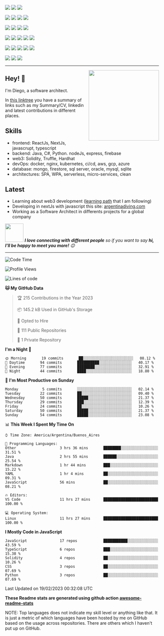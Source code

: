 ![](https://img.shields.io/badge/Web3-Solidity-informational?style=flat&logo=solidity&logoColor=white&color=6aa6f8)
![](https://img.shields.io/badge/Web3-Hardhat-informational?style=flat&logo=hardhat&logoColor=white&color=6aa6f8)
![](https://img.shields.io/badge/Web3-Truffle-informational?style=flat&logo=truffle&logoColor=white&color=6aa6f8)

![](https://img.shields.io/badge/Frontend-JavaScript-informational?style=flat&logo=javascript&logoColor=white&color=6aa6f8)
![](https://img.shields.io/badge/Frontend-Typescript-informational?style=flat&logo=typescript&logoColor=white&color=6aa6f8)
![](https://img.shields.io/badge/Frontend-React-informational?style=flat&logo=react&logoColor=white&color=6aa6f8)
![](https://img.shields.io/badge/Frontend-Next-informational?style=flat&logo=next&logoColor=white&color=6aa6f8)

![](https://img.shields.io/badge/Backend-Java-informational?style=flat&logo=java&logoColor=white&color=6aa6f8)
![](https://img.shields.io/badge/Backend-C%23-informational?style=flat&logo=csharp&logoColor=white&color=6aa6f8)
![](https://img.shields.io/badge/Backend-Python-informational?style=flat&logo=python&logoColor=white&color=6aa6f8)
![](https://img.shields.io/badge/Backend-node-informational?style=flat&logo=node&logoColor=white&color=6aa6f8)

![](https://img.shields.io/badge/BDD-PostgreSQL-informational?style=flat&logo=postgresql&logoColor=white&color=6aa6f8)
![](https://img.shields.io/badge/BDD-Oracle-informational?style=flat&logo=oracle&logoColor=white&color=6aa6f8)
![](https://img.shields.io/badge/BDD-SQLServer-informational?style=flat&logo=sqlserver&logoColor=white&color=6aa6f8)
![](https://img.shields.io/badge/BDD-mongodb-informational?style=flat&logo=mongodb&logoColor=white&color=6aa6f8)
![](https://img.shields.io/badge/BDD-firestore-informational?style=flat&logo=firestore&logoColor=white&color=6aa6f8)

![](https://img.shields.io/badge/Tools-Docker-informational?style=flat&logo=docker&logoColor=white&color=6aa6f8)
![](https://img.shields.io/badge/Tools-Kubernetes-informational?style=flat&logo=kubernetes&logoColor=white&color=6aa6f8)
![](https://img.shields.io/badge/Tools-Jenkins-informational?style=flat&logo=jenkins&logoColor=white&color=6aa6f8)
![](https://img.shields.io/badge/Tools-SonarQube-informational?style=flat&logo=sonarQube&logoColor=white&color=6aa6f8)
![](https://img.shields.io/badge/Tools-Firebase-informational?style=flat&logo=firebase&logoColor=white&color=6aa6f8)

![](https://img.shields.io/badge/OS-Linux-informational?style=flat&logo=linux&logoColor=white&color=6aa6f8)
![](https://img.shields.io/badge/Editor-VS_Code-informational?style=flat&logo=visual-studio-code&logoColor=white&color=6aa6f8)
![](https://img.shields.io/badge/Shell-Bash-informational?style=flat&logo=gnu-bash&logoColor=white&color=6aa6f8)

---

<img align='right' src="https://media.giphy.com/media/M9gbBd9nbDrOTu1Mqx/giphy.gif" width="230">

## Hey! 👋

I'm Diego, a software architect.

In [this linktree](https://linktr.ee/dbaranowski) you have a summary of links such as my Summary/CV, linkedin and latest contributions in different places.

## Skills

- frontend: ReactJs, NextJs, javascrupt, typescript 
- backend: Java, C#, Python. nodeJs, express, firebase
- web3: Solidity, Truffle, Hardhat
- devOps: docker, nginx, kubernetes, ci/cd, aws, gcp, azure
- database: mongo, firestore, sql server, oracle, mysql, sqlite
- architectures: SPA, WPA, serverless, micro-services, clean

## Latest

- Learning about web3 development ([learning path](https://longhaired-slipper-994.notion.site/Ethereum-Master-roadmap-63bc8cdf21ac480790bc584b233910fc) that I am following)
- Developing in nextJs with javascript this site: [argentinadiving.com](https://argentinadiving.com)
- Working as a Software Architect in differents projects for a global company



<img src="https://media.giphy.com/media/LnQjpWaON8nhr21vNW/giphy.gif" width="60"> <em><b>I love connecting with different people</b> so if you want to say <b>hi, I'll be happy to meet you more!</b> 😊</em>

---
<!--START_SECTION:waka-->
![Code Time](http://img.shields.io/badge/Code%20Time-79%20hrs%2029%20mins-blue)

![Profile Views](http://img.shields.io/badge/Profile%20Views-3-blue)

![Lines of code](https://img.shields.io/badge/From%20Hello%20World%20I%27ve%20Written-2%20Million%20lines%20of%20code-blue)

**🐱 My GitHub Data** 

> 🏆 215 Contributions in the Year 2023
 > 
> 📦 145.2 kB Used in GitHub's Storage 
 > 
> 💼 Opted to Hire
 > 
> 📜 111 Public Repositories 
 > 
> 🔑 1 Private Repository 
 > 
**I'm a Night 🦉** 

```text
🌞 Morning       19 commits       ██░░░░░░░░░░░░░░░░░░░░░░░   08.12 % 
🌆 Daytime       94 commits       ██████████░░░░░░░░░░░░░░░   40.17 % 
🌃 Evening       77 commits       ████████░░░░░░░░░░░░░░░░░   32.91 % 
🌙 Night         44 commits       ████░░░░░░░░░░░░░░░░░░░░░   18.80 % 

```
📅 **I'm Most Productive on Sunday** 

```text
Monday           5 commits       ░░░░░░░░░░░░░░░░░░░░░░░░░   02.14 % 
Tuesday         22 commits       ██░░░░░░░░░░░░░░░░░░░░░░░   09.40 % 
Wednesday       50 commits       █████░░░░░░░░░░░░░░░░░░░░   21.37 % 
Thursday        29 commits       ███░░░░░░░░░░░░░░░░░░░░░░   12.39 % 
Friday          24 commits       ██░░░░░░░░░░░░░░░░░░░░░░░   10.26 % 
Saturday        50 commits       █████░░░░░░░░░░░░░░░░░░░░   21.37 % 
Sunday          54 commits       █████░░░░░░░░░░░░░░░░░░░░   23.08 % 

```


📊 **This Week I Spent My Time On** 

```text
⌚︎ Time Zone: America/Argentina/Buenos_Aires

💬 Programming Languages: 
Other                    3 hrs 36 mins       ████████░░░░░░░░░░░░░░░░░   31.51 % 
Java                     2 hrs 55 mins       ██████░░░░░░░░░░░░░░░░░░░   25.54 % 
Markdown                 1 hr 44 mins        ███░░░░░░░░░░░░░░░░░░░░░░   15.22 % 
YAML                     1 hr 4 mins         ██░░░░░░░░░░░░░░░░░░░░░░░   09.31 % 
JavaScript               56 mins             ██░░░░░░░░░░░░░░░░░░░░░░░   08.21 % 

🔥 Editors: 
VS Code                  11 hrs 27 mins      █████████████████████████   100.00 % 

💻 Operating System: 
Linux                    11 hrs 27 mins      █████████████████████████   100.00 % 

```

**I Mostly Code in JavaScript** 

```text
JavaScript               17 repos            ███████████░░░░░░░░░░░░░░   43.59 % 
TypeScript               6 repos             ███░░░░░░░░░░░░░░░░░░░░░░   15.38 % 
Solidity                 4 repos             ██░░░░░░░░░░░░░░░░░░░░░░░   10.26 % 
CSS                      3 repos             ██░░░░░░░░░░░░░░░░░░░░░░░   07.69 % 
Python                   3 repos             ██░░░░░░░░░░░░░░░░░░░░░░░   07.69 % 

```



 Last Updated on 19/02/2023 00:32:08 UTC
<!--END_SECTION:waka-->

**These Readme stats are generated using github action [awesome-readme-stats](https://github.com/anmol098/waka-readme-stats)**

NOTE: Top languages does not indicate my skill level or anything like that. It is just a metric of which languages have been hosted by me on GitHub based on the usage across repositories. There are others which I haven't put up on GitHub.
